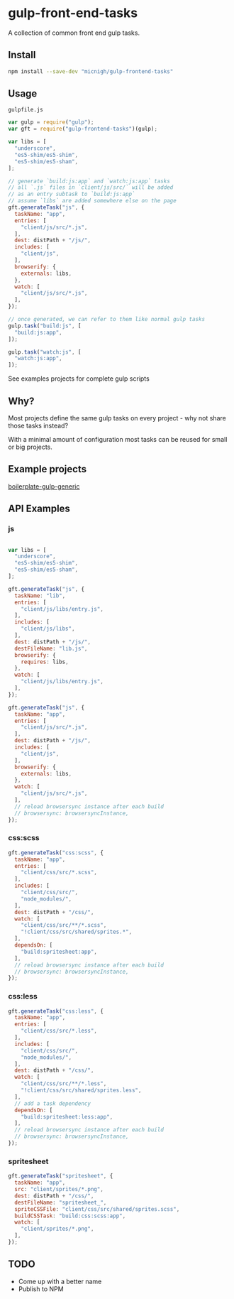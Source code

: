 # gulp-front-end-tasks

A collection of common front end gulp tasks.

## Install

```bash
npm install --save-dev "micnigh/gulp-frontend-tasks"
```

## Usage

`gulpfile.js`
```javascript
var gulp = require("gulp");
var gft = require("gulp-frontend-tasks")(gulp);

var libs = [
  "underscore",
  "es5-shim/es5-shim",
  "es5-shim/es5-sham",
];

// generate `build:js:app` and `watch:js:app` tasks
// all `.js` files in `client/js/src/` will be added
// as an entry subtask to `build:js:app`
// assume `libs` are added somewhere else on the page
gft.generateTask("js", {
  taskName: "app",
  entries: [
    "client/js/src/*.js",
  ],
  dest: distPath + "/js/",
  includes: [
    "client/js",
  ],
  browserify: {
    externals: libs,
  },
  watch: [
    "client/js/src/*.js",
  ],
});

// once generated, we can refer to them like normal gulp tasks
gulp.task("build:js", [
  "build:js:app",
]);

gulp.task("watch:js", [
  "watch:js:app",
]);
```

See examples projects for complete gulp scripts

## Why?

Most projects define the same gulp tasks on every project - why not share those tasks instead?

With a minimal amount of configuration most tasks can be reused for small or big projects.

## Example projects

[boilerplate-gulp-generic](https://github.com/micnigh/boilerplate-gulp-generic)

## API Examples

### js

```javascript

var libs = [
  "underscore",
  "es5-shim/es5-shim",
  "es5-shim/es5-sham",
];

gft.generateTask("js", {
  taskName: "lib",
  entries: [
    "client/js/libs/entry.js",
  ],
  includes: [
    "client/js/libs",
  ],
  dest: distPath + "/js/",
  destFileName: "lib.js",
  browserify: {
    requires: libs,
  },
  watch: [
    "client/js/libs/entry.js",
  ],
});

gft.generateTask("js", {
  taskName: "app",
  entries: [
    "client/js/src/*.js",
  ],
  dest: distPath + "/js/",
  includes: [
    "client/js",
  ],
  browserify: {
    externals: libs,
  },
  watch: [
    "client/js/src/*.js",
  ],
  // reload browsersync instance after each build
  // browsersync: browsersyncInstance,
});
```

### css:scss

```javascript
gft.generateTask("css:scss", {
  taskName: "app",
  entries: [
    "client/css/src/*.scss",
  ],
  includes: [
    "client/css/src/",
    "node_modules/",
  ],
  dest: distPath + "/css/",
  watch: [
    "client/css/src/**/*.scss",
    "!client/css/src/shared/sprites.*",
  ],
  dependsOn: [
    "build:spritesheet:app",
  ],
  // reload browsersync instance after each build
  // browsersync: browsersyncInstance,
});
```

### css:less

```javascript
gft.generateTask("css:less", {
  taskName: "app",
  entries: [
    "client/css/src/*.less",
  ],
  includes: [
    "client/css/src/",
    "node_modules/",
  ],
  dest: distPath + "/css/",
  watch: [
    "client/css/src/**/*.less",
    "!client/css/src/shared/sprites.less",
  ],
  // add a task dependency
  dependsOn: [
    "build:spritesheet:less:app",
  ],
  // reload browsersync instance after each build
  // browsersync: browsersyncInstance,
});
```

### spritesheet

```javascript
gft.generateTask("spritesheet", {
  taskName: "app",
  src: "client/sprites/*.png",
  dest: distPath + "/css/",
  destFileName: "spritesheet_",
  spriteCSSFile: "client/css/src/shared/sprites.scss",
  buildCSSTask: "build:css:scss:app",
  watch: [
    "client/sprites/*.png",
  ],
});
```

## TODO

- Come up with a better name
- Publish to NPM
